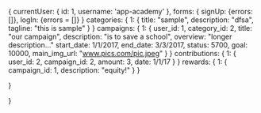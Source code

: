 {
  currentUser: {
    id: 1,
    username: 'app-academy'
  },
  forms: {
    signUp: {errors: []},
    logIn: {errors = []}
  }
  categories: {
    1: {
      title: "sample",
      description: "dfsa",
      tagline: "this is sample"
    }
  }
  campaigns: {
    1: {
      user_id: 1,
      category_id: 2,
      title: "our campaign",
      description: "is to save a school",
      overview: "longer description..."
      start_date: 1/1/2017,
      end_date: 3/3/2017,
      status: 5700,
      goal: 10000,
      main_img_url: "www.pics.com/pic.jpeg"
    }
  }
  contributions: {
    1: {
      user_id: 2,
      campaign_id: 2,
      amount: 3,
      date: 1/1/17
    }
  }
  rewards: {
    1: {
      campaign_id: 1,
      description: "equity!"
    }
  }

}





}

